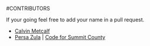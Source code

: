 #CONTRIBUTORS

If your going feel free to add your name in a pull request.

- [Calvin Metcalf](https://github.com/calvinmetcalf)
- [Persa Zula](http://persazula.com) | [Code for Summit County](http://codeforsummitcounty.org)
